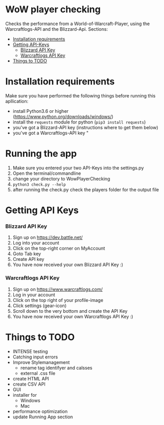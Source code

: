 # WoW player checking 
Checks the performance from a World-of-Warcraft-Player, using the Warcraftlogs-API and the Blizzard-Api.
Sections:
- [Installation requirements](#installation-requirments)
- [Getting API-Keys](#getting-api-keys)
  - [Blizzard API Key](#blizzard-api-key)
  - [Warcraftlogs API Key](#warcraftlogs-api-key)
- [Things to TODO](#things-to-todo)
	
# Installation requirements
Make sure you have performed the following things before running this apllication:
* install Python3.6 or higher	(https://www.python.org/downloads/windows/)
* install the `requests` module for python (`pip3 install requests`)
* you've got a Blizzard-API key			(instructions where to get them below)
* you've got a Warcraftlogs-API key			"

# Running the app
1. Make sure you entered your two API-Keys into the settings.py
2. Open the terminal/commandline
3. change your directory to WowPlayerChecking
4. `python3 check.py --help`
5. after running the check.py check the players folder for the output file

# Getting API Keys
### Blizzard API Key
1. Sign up on https://dev.battle.net/
2. Log into your account
3. Click on the top-right corner on MyAccount
4. Goto Tab key
5. Create API key
6. You have now received your own Blizzard API Key :)

### Warcraftlogs API Key
1. Sign up on https://www.warcraftlogs.com/
2. Log in your account
3. Click on the top right of your profile-image
4. Click settings (gear-icon)
5. Scroll down to the very bottom and create the API Key
6. You have now received your own Warcraftlogs API Key :)

# Things to TODO
- INTENSE testing
- Catching input errors
- Improve Stylemanagement
  - rename tag identifyer and calsses
  - external .css file
- create HTML API
- create CSV API
- GUI
- installer for
  - Windows
  - Mac
- performance optimization
- update Running App section
